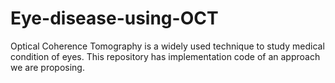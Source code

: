 # Eye-disease-using-OCT
Optical Coherence Tomography is a widely used technique to study medical condition of eyes. This repository has implementation code  of an approach we are proposing.
